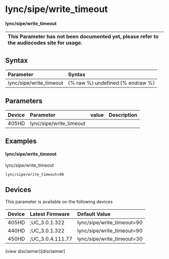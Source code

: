 ﻿---
description: lync/sipe/write_timeout
search:
    keywords: ['lync','sipe','write_timeout']
---

# lync/sipe/write_timeout

#### lync/sipe/write_timeout


| This Parameter has not been documented yet, please refer to the audiocodes site for usage.  |
| :--- |

## Syntax
| Parameter | Syntax |
| :--- | :--- |
|lync/sipe/write_timeout | {% raw %} undefined {% endraw %} |

## Parameters
|Device|Parameter|value|Description|
|:---|:---|:---|:---|
| 405HD | lync/sipe/write_timeout |  |  |

## Examples
#### lync/sipe/write_timeout

lync/sipe/write_timeout

```
lync/sipe/write_timeout=90
```

## Devices
This parameter is available on the following devices

| Device | Latest Firmware | Default Value |
|:---|:---|:---|
| 405HD | ;UC_3.0.1.322 | lync/sipe/write_timeout=90 
| 440HD | ;UC_3.0.1.322 | lync/sipe/write_timeout=90 
| 450HD | ;UC_3.0.4.111.77 | lync/sipe/write_timeout=30 

(view disclaimer)[disclaimer]
